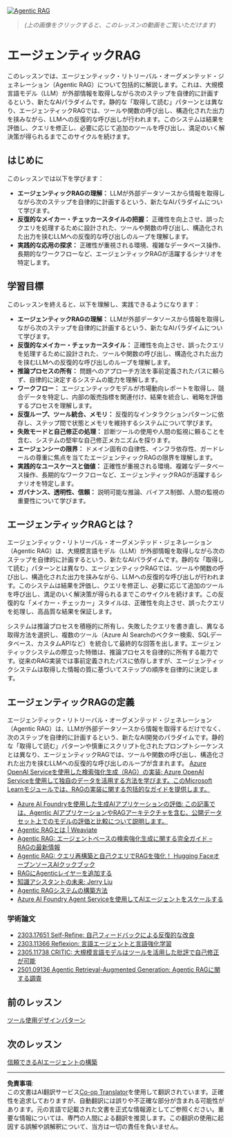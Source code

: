 <!--
CO_OP_TRANSLATOR_METADATA:
{
  "original_hash": "d2f04b783b9e1253100329afd698f8ff",
  "translation_date": "2025-08-29T23:30:37+00:00",
  "source_file": "05-agentic-rag/README.md",
  "language_code": "ja"
}
-->
[![Agentic RAG](../../../translated_images/lesson-5-thumbnail.20ba9d0c0ae64fae06637eb2023395d437b0152c0463c2227ff456afe5f14644.ja.png)](https://youtu.be/WcjAARvdL7I?si=BCgwjwFb2yCkEhR9)

> _(上の画像をクリックすると、このレッスンの動画をご覧いただけます)_

# エージェンティックRAG

このレッスンでは、エージェンティック・リトリーバル・オーグメンテッド・ジェネレーション（Agentic RAG）について包括的に解説します。これは、大規模言語モデル（LLM）が外部情報を取得しながら次のステップを自律的に計画するという、新たなAIパラダイムです。静的な「取得して読む」パターンとは異なり、エージェンティックRAGでは、ツールや関数の呼び出し、構造化された出力を挟みながら、LLMへの反復的な呼び出しが行われます。このシステムは結果を評価し、クエリを修正し、必要に応じて追加のツールを呼び出し、満足のいく解決策が得られるまでこのサイクルを続けます。

## はじめに

このレッスンでは以下を学びます：

- **エージェンティックRAGの理解：** LLMが外部データソースから情報を取得しながら次のステップを自律的に計画するという、新たなAIパラダイムについて学びます。
- **反復的なメイカー・チェッカースタイルの把握：** 正確性を向上させ、誤ったクエリを処理するために設計された、ツールや関数の呼び出し、構造化された出力を挟むLLMへの反復的な呼び出しのループを理解します。
- **実践的な応用の探求：** 正確性が重視される環境、複雑なデータベース操作、長期的なワークフローなど、エージェンティックRAGが活躍するシナリオを特定します。

## 学習目標

このレッスンを終えると、以下を理解し、実践できるようになります：

- **エージェンティックRAGの理解：** LLMが外部データソースから情報を取得しながら次のステップを自律的に計画するという、新たなAIパラダイムについて学びます。
- **反復的なメイカー・チェッカースタイル：** 正確性を向上させ、誤ったクエリを処理するために設計された、ツールや関数の呼び出し、構造化された出力を挟むLLMへの反復的な呼び出しのループを理解します。
- **推論プロセスの所有：** 問題へのアプローチ方法を事前定義されたパスに頼らず、自律的に決定するシステムの能力を理解します。
- **ワークフロー：** エージェンティックモデルが市場動向レポートを取得し、競合データを特定し、内部の販売指標を関連付け、結果を統合し、戦略を評価するプロセスを理解します。
- **反復ループ、ツール統合、メモリ：** 反復的なインタラクションパターンに依存し、ステップ間で状態とメモリを維持するシステムについて学びます。
- **失敗モードと自己修正の処理：** 診断ツールの使用や人間の監視に頼ることを含む、システムの堅牢な自己修正メカニズムを探ります。
- **エージェンシーの限界：** ドメイン固有の自律性、インフラ依存性、ガードレールの尊重に焦点を当てたエージェンティックRAGの限界を理解します。
- **実践的なユースケースと価値：** 正確性が重視される環境、複雑なデータベース操作、長期的なワークフローなど、エージェンティックRAGが活躍するシナリオを特定します。
- **ガバナンス、透明性、信頼：** 説明可能な推論、バイアス制御、人間の監視の重要性について学びます。

## エージェンティックRAGとは？

エージェンティック・リトリーバル・オーグメンテッド・ジェネレーション（Agentic RAG）は、大規模言語モデル（LLM）が外部情報を取得しながら次のステップを自律的に計画するという、新たなAIパラダイムです。静的な「取得して読む」パターンとは異なり、エージェンティックRAGでは、ツールや関数の呼び出し、構造化された出力を挟みながら、LLMへの反復的な呼び出しが行われます。このシステムは結果を評価し、クエリを修正し、必要に応じて追加のツールを呼び出し、満足のいく解決策が得られるまでこのサイクルを続けます。この反復的な「メイカー・チェッカー」スタイルは、正確性を向上させ、誤ったクエリを処理し、高品質な結果を保証します。

システムは推論プロセスを積極的に所有し、失敗したクエリを書き直し、異なる取得方法を選択し、複数のツール（Azure AI Searchのベクター検索、SQLデータベース、カスタムAPIなど）を統合して最終的な回答を出します。エージェンティックシステムの際立った特徴は、推論プロセスを自律的に所有する能力です。従来のRAG実装では事前定義されたパスに依存しますが、エージェンティックシステムは取得した情報の質に基づいてステップの順序を自律的に決定します。

## エージェンティックRAGの定義

エージェンティック・リトリーバル・オーグメンテッド・ジェネレーション（Agentic RAG）は、LLMが外部データソースから情報を取得するだけでなく、次のステップを自律的に計画するという、新たなAI開発のパラダイムです。静的な「取得して読む」パターンや慎重にスクリプト化されたプロンプトシーケンスとは異なり、エージェンティックRAGでは、ツールや関数の呼び出し、構造化された出力を挟むLLMへの反復的な呼び出しのループが含まれます。
<a href="https://learn.microsoft.com/training/modules/use-own-data-azure-openai" target="_blank">
Azure OpenAI Serviceを使用した検索強化生成（RAG）の実装: Azure OpenAI Serviceを使用して独自のデータを活用する方法を学びます。このMicrosoft Learnモジュールでは、RAGの実装に関する包括的なガイドを提供します。
- <a href="https://learn.microsoft.com/azure/ai-studio/concepts/evaluation-approach-gen-ai" target="_blank">Azure AI Foundryを使用した生成AIアプリケーションの評価: この記事では、Agentic AIアプリケーションやRAGアーキテクチャを含む、公開データセット上でのモデルの評価と比較について説明します。</a>
- <a href="https://weaviate.io/blog/what-is-agentic-rag" target="_blank">Agentic RAGとは | Weaviate</a>
- <a href="https://ragaboutit.com/agentic-rag-a-complete-guide-to-agent-based-retrieval-augmented-generation/" target="_blank">Agentic RAG: エージェントベースの検索強化生成に関する完全ガイド – RAGの最新情報</a>
- <a href="https://huggingface.co/learn/cookbook/agent_rag" target="_blank">Agentic RAG: クエリ再構築と自己クエリでRAGを強化！ Hugging FaceオープンソースAIクックブック</a>
- <a href="https://youtu.be/aQ4yQXeB1Ss?si=2HUqBzHoeB5tR04U" target="_blank">RAGにAgenticレイヤーを追加する</a>
- <a href="https://www.youtube.com/watch?v=zeAyuLc_f3Q&t=244s" target="_blank">知識アシスタントの未来: Jerry Liu</a>
- <a href="https://www.youtube.com/watch?v=AOSjiXP1jmQ" target="_blank">Agentic RAGシステムの構築方法</a>
- <a href="https://ignite.microsoft.com/sessions/BRK102?source=sessions" target="_blank">Azure AI Foundry Agent Serviceを使用してAIエージェントをスケールする</a>

### 学術論文

- <a href="https://arxiv.org/abs/2303.17651" target="_blank">2303.17651 Self-Refine: 自己フィードバックによる反復的な改良</a>
- <a href="https://arxiv.org/abs/2303.11366" target="_blank">2303.11366 Reflexion: 言語エージェントと言語強化学習</a>
- <a href="https://arxiv.org/abs/2305.11738" target="_blank">2305.11738 CRITIC: 大規模言語モデルはツールを活用した批評で自己修正が可能</a>
- <a href="https://arxiv.org/abs/2501.09136" target="_blank">2501.09136 Agentic Retrieval-Augmented Generation: Agentic RAGに関する調査</a>

## 前のレッスン

[ツール使用デザインパターン](../04-tool-use/README.md)

## 次のレッスン

[信頼できるAIエージェントの構築](../06-building-trustworthy-agents/README.md)

---

**免責事項**:  
この文書はAI翻訳サービス[Co-op Translator](https://github.com/Azure/co-op-translator)を使用して翻訳されています。正確性を追求しておりますが、自動翻訳には誤りや不正確な部分が含まれる可能性があります。元の言語で記載された文書を正式な情報源としてご参照ください。重要な情報については、専門の人間による翻訳を推奨します。この翻訳の使用に起因する誤解や誤解釈について、当方は一切の責任を負いません。
